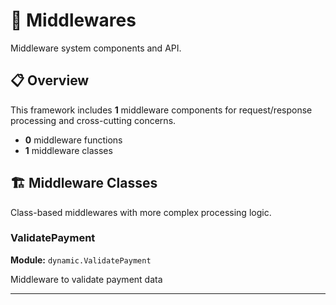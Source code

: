 # 🔄 Middlewares

Middleware system components and API.

## 📋 Overview

This framework includes **1** middleware components
for request/response processing and cross-cutting concerns.

- **0** middleware functions
- **1** middleware classes

## 🏗️ Middleware Classes

Class-based middlewares with more complex processing logic.

### ValidatePayment

**Module:** `dynamic.ValidatePayment`

Middleware to validate payment data

---
